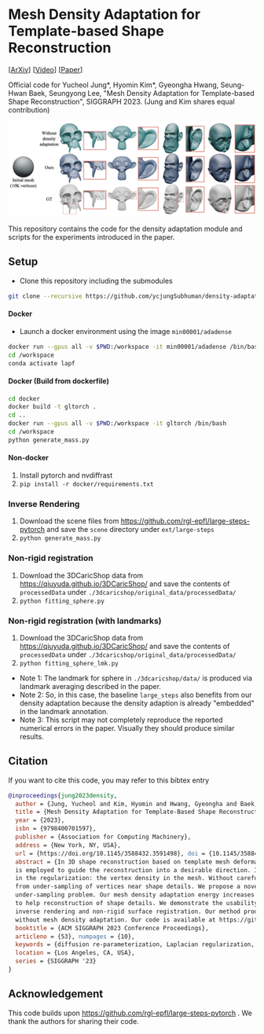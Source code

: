 # Mesh Density Adaptation for Template-based Shape Reconstruction
\[[ArXiv](http://arxiv.org/abs/2307.16205)\] \[[Video](https://youtu.be/L-WNBUNyP-Y)\] \[[Paper](https://doi.org/10.1145/3588432.3591498)\]

Official code for Yucheol Jung*, Hyomin Kim*, Gyeongha Hwang, Seung-Hwan Baek, Seungyong Lee,
"Mesh Density Adaptation for Template-based Shape Reconstruction", SIGGRAPH 2023.
(Jung and Kim shares equal contribution)

![image](images/teaser.png)

This repository contains the code for the density adaptation module and scripts for the experiments introduced in the paper.

## Setup

* Clone this repository including the submodules
```bash
git clone --recursive https://github.com/ycjungSubhuman/density-adaptation
```

#### Docker
* Launch a docker environment using the image `min00001/adadense`
```bash
docker run --gpus all -v $PWD:/workspace -it min00001/adadense /bin/bash
cd /workspace
conda activate lapf
```

#### Docker (Build from dockerfile)

```bash
cd docker
docker build -t gltorch .
cd ..
docker run --gpus all -v $PWD:/workspace -it gltorch /bin/bash
cd /workspace
python generate_mass.py
```

#### Non-docker

1. Install pytorch and nvdiffrast
1. `pip install -r docker/requirements.txt`

### Inverse Rendering

1. Download the scene files from https://github.com/rgl-epfl/large-steps-pytorch and save the `scene` directory under `ext/large-steps`
2. `python generate_mass.py`


### Non-rigid registration

1. Download the 3DCaricShop data from https://qiuyuda.github.io/3DCaricShop/ and save the contents of `processedData` under `./3dcaricshop/original_data/processedData/`
2. `python fitting_sphere.py`

### Non-rigid registration (with landmarks)

1. Download the 3DCaricShop data from https://qiuyuda.github.io/3DCaricShop/ and save the contents of `processedData` under `./3dcaricshop/original_data/processedData/`
2. `python fitting_sphere_lmk.py`

- Note 1: The landmark for sphere in `./3dcaricshop/data/` is produced via landmark averaging described in the paper.
- Note 2: So, in this case, the baseline `large_steps` also benefits from our density adaptation because the density adaption is already "embedded" in the landmark annotation.
- Note 3: This script may not completely reproduce the reported numerical errors in the paper. Visually they should produce similar results.

## Citation

If you want to cite this code, you may refer to this bibtex entry
```bibtex
@inproceedings{jung2023density,
  author = {Jung, Yucheol and Kim, Hyomin and Hwang, Gyeongha and Baek, Seung-Hwan and Lee, Seungyong},
  title = {Mesh Density Adaptation for Template-Based Shape Reconstruction},
  year = {2023},
  isbn = {9798400701597},
  publisher = {Association for Computing Machinery},
  address = {New York, NY, USA},
  url = {https://doi.org/10.1145/3588432.3591498}, doi = {10.1145/3588432.3591498},
  abstract = {In 3D shape reconstruction based on template mesh deformation, a regularization, such as smoothness energy,
  is employed to guide the reconstruction into a desirable direction. In this paper, we highlightan often overlooked property
  in the regularization: the vertex density in the mesh. Without careful control on the density, the reconstruction may suffer
  from under-sampling of vertices near shape details. We propose a novel mesh density adaptation method to resolve the
  under-sampling problem. Our mesh density adaptation energy increases the density of vertices near complex structures via deformation
  to help reconstruction of shape details. We demonstrate the usability and performance of mesh density adaptation with two tasks,
  inverse rendering and non-rigid surface registration. Our method produces more accurate reconstruction results compared to the cases
  without mesh density adaptation. Our code is available at https://github.com/ycjungSubhuman/density-adaptation.},
  booktitle = {ACM SIGGRAPH 2023 Conference Proceedings},
  articleno = {53}, numpages = {10},
  keywords = {diffusion re-parameterization, Laplacian regularization, non-rigid registration, Inverse rendering},
  location = {Los Angeles, CA, USA},
  series = {SIGGRAPH '23}
}
```

## Acknowledgement
This code builds upon https://github.com/rgl-epfl/large-steps-pytorch . We thank the authors for sharing their code.
